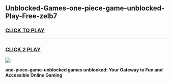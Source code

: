 
## Unblocked-Games-one-piece-game-unblocked-Play-Free-zelb7
<h3>
<a href="https://premium76.site?title=one-piece-game-unblocked&ref=23A">CLICK TO PLAY</a></h3>
<hr>

<h3>
<a href="https://premium76.site?title=one-piece-game-unblocked&ref=23A">CLICK 2 PLAY</a>
  
</h3>

<a href="https://premium76.site?title=one-piece-game-unblocked&ref=23A"><img src="https://clearcache.store/games.png"></a>


**one-piece-game-unblocked games unblocked: Your Gateway to Fun and Accessible Online Gaming**
